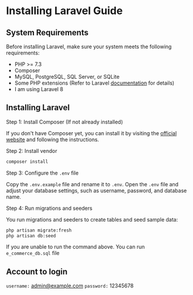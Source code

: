 # Installing Laravel Guide

## System Requirements

Before installing Laravel, make sure your system meets the following requirements:

- PHP >= 7.3
- Composer
- MySQL, PostgreSQL, SQL Server, or SQLite
- Some PHP extensions (Refer to Laravel [documentation](https://laravel.com/docs/installation#server-requirements) for details)
- I am using Laravel 8

## Installing Laravel

Step 1: Install Composer (If not already installed)

If you don't have Composer yet, you can install it by visiting the [official website](https://getcomposer.org/) and following the instructions.

Step 2: Install vendor

```bash
composer install
```

Step 3: Configure the `.env` file

Copy the `.env.example` file and rename it to `.env`. Open the `.env` file and adjust your database settings, such as username, password, and database name.

Step 4: Run migrations and seeders

 You run migrations and seeders to create tables and seed sample data:

```bash
php artisan migrate:fresh
php artisan db:seed
```

If you are unable to run the command above. You can run `e_commerce_db.sql` file


## Account to login
`username:` admin@example.com
`password:` 12345678
